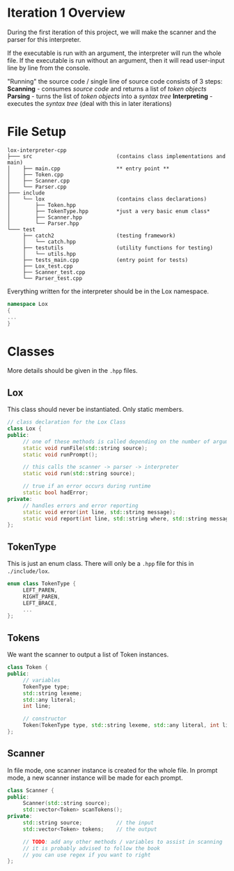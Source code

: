 # Iteration 1 Overview
During the first iteration of this project, we will make the scanner and the parser for this interpreter.

If the executable is run with an argument, the interpreter will run the whole file.
If the executable is run without an argument, then it will read user-input line by line from the console.

"Running" the source code / single line of source code consists of 3 steps:
**Scanning** - consumes *source code* and returns a list of *token objects*
**Parsing** - turns the list of *token objects* into a *syntax tree*
**Interpreting** - executes the *syntax tree* (deal with this in later iterations)

# File Setup
```
lox-interpreter-cpp
├─── src                           (contains class implementations and main)
│    ├── main.cpp                  ** entry point **
│    ├── Token.cpp              
│    ├── Scanner.cpp
│    └── Parser.cpp
├─── include
│    └── lox                       (contains class declarations)
│        ├── Token.hpp
│        ├── TokenType.hpp         *just a very basic enum class*
│        ├── Scanner.hpp        
│        └── Parser.hpp
└─── test
     ├── catch2                    (testing framework)
     │   └── catch.hpp
     ├── testutils                 (utility functions for testing)
     │   └── utils.hpp             
     ├── tests_main.cpp            (entry point for tests)
     ├── Lox_test.cpp
     ├── Scanner_test.cpp
     └── Parser_test.cpp
```
Everything written for the interpreter should be in the Lox namespace.

```cpp
namespace Lox
{
...
}
```
# Classes
More details should be given in the `.hpp` files.
## Lox
This class should never be instantiated. Only static members.
```cpp
// class declaration for the Lox Class
class Lox {
public:
     // one of these methods is called depending on the number of arguments when running the executable
     static void runFile(std::string source);
     static void runPrompt();

     // this calls the scanner -> parser -> interpreter
     static void run(std::string source); 

     // true if an error occurs during runtime
     static bool hadError;
private: 
     // handles errors and error reporting
     static void error(int line, std::string message);
     static void report(int line, std::string where, std::string message);
};
```

## TokenType
This is just an enum class. There will only be a `.hpp` file for this in `./include/lox`.
```cpp
enum class TokenType {
     LEFT_PAREN,
     RIGHT_PAREN,
     LEFT_BRACE,
     ...
};
```

## Tokens
We want the scanner to output a list of Token instances.
```cpp
class Token {
public:
     // variables
     TokenType type;
     std::string lexeme;
     std::any literal;
     int line;

     // constructor
     Token(TokenType type, std::string lexeme, std::any literal, int line);
};
```

## Scanner
In file mode, one scanner instance is created for the whole file.
In prompt mode, a new scanner instance will be made for each prompt.
```cpp
class Scanner {
public:
     Scanner(std::string source);
     std::vector<Token> scanTokens();
private:
     std::string source;           // the input
     std::vector<Token> tokens;    // the output

     // TODO: add any other methods / variables to assist in scanning
     // it is probably advised to follow the book
     // you can use regex if you want to right
};
```